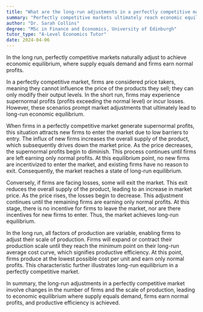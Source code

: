 ```yaml
---
title: "What are the long-run adjustments in a perfectly competitive market?"
summary: "Perfectly competitive markets ultimately reach economic equilibrium, where supply matches demand, leading to normal profits for firms in the long run."
author: "Dr. Sarah Collins"
degree: "MSc in Finance and Economics, University of Edinburgh"
tutor_type: "A-Level Economics Tutor"
date: 2024-04-06
---
```


In the long run, perfectly competitive markets naturally adjust to achieve economic equilibrium, where supply equals demand and firms earn normal profits.

In a perfectly competitive market, firms are considered price takers, meaning they cannot influence the price of the products they sell; they can only modify their output levels. In the short run, firms may experience supernormal profits (profits exceeding the normal level) or incur losses. However, these scenarios prompt market adjustments that ultimately lead to long-run economic equilibrium.

When firms in a perfectly competitive market generate supernormal profits, this situation attracts new firms to enter the market due to low barriers to entry. The influx of new firms increases the overall supply of the product, which subsequently drives down the market price. As the price decreases, the supernormal profits begin to diminish. This process continues until firms are left earning only normal profits. At this equilibrium point, no new firms are incentivized to enter the market, and existing firms have no reason to exit. Consequently, the market reaches a state of long-run equilibrium.

Conversely, if firms are facing losses, some will exit the market. This exit reduces the overall supply of the product, leading to an increase in market price. As the price rises, the losses begin to decrease. This adjustment continues until the remaining firms are earning only normal profits. At this stage, there is no incentive for firms to leave the market, nor are there incentives for new firms to enter. Thus, the market achieves long-run equilibrium.

In the long run, all factors of production are variable, enabling firms to adjust their scale of production. Firms will expand or contract their production scale until they reach the minimum point on their long-run average cost curve, which signifies productive efficiency. At this point, firms produce at the lowest possible cost per unit and earn only normal profits. This characteristic further illustrates long-run equilibrium in a perfectly competitive market.

In summary, the long-run adjustments in a perfectly competitive market involve changes in the number of firms and the scale of production, leading to economic equilibrium where supply equals demand, firms earn normal profits, and productive efficiency is achieved.
    